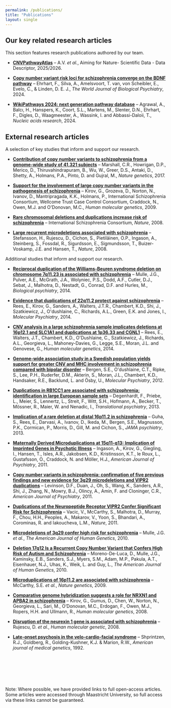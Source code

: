 ```yaml
---
permalink: /publications/
title: "Publications"
layout: single
---
```


## Our key related research articles
This section features research publications authored by our team.

- **<a href="link-to-paper" target="_blank">CNVPathwayAtlas</a>** – A.V. *et al.*, Aiming for Nature- Scientific Data - Data Descriptor, 2025/2026.

- **<a href="https://doi.org/10.1080/15622975.2024.2327027" target="_blank">Copy number variant risk loci for schizophrenia converge on the BDNF pathway</a>** – Ehrhart, F., Silva, A., Amelsvoort, T. van, von Scheibler, E., Evelo, C., & Linden, D. E. J., *The World Journal of Biological Psychiatry*, 2024.

- **<a href="https://doi.org/10.1093/nar/gkad960" target="_blank">WikiPathways 2024: next generation pathway database</a>** – Agrawal, A., Balcı, H., Hanspers, K., Coort, S.L., Martens, M., Slenter, D.N., Ehrhart, F., Digles, D., Waagmeester, A., Wassink, I. and Abbassi-Daloii, T., *Nucleic acids research*, 2024.

## External research articles
A selection of key studies that inform and support our research.

- **<a href="https://pmc.ncbi.nlm.nih.gov/articles/PMC5737772/" target="_blank">Contribution of copy number variants to schizophrenia from a genome-wide study of 41,321 subjects</a>** – Marshall, C.R., Howrigan, D.P., Merico, D., Thiruvahindrapuram, B., Wu, W., Greer, D.S., Antaki, D., Shetty, A., Holmans, P.A., Pinto, D. and Gujral, M., *Nature genetics*, 2017.  

- **<a href="https://pmc.ncbi.nlm.nih.gov/articles/PMC2664144/" target="_blank">Support for the involvement of large copy number variants in the pathogenesis of schizophrenia</a>** – Kirov, G., Grozeva, D., Norton, N., Ivanov, D., Mantripragada, K.K., Holmans, P., International Schizophrenia Consortium, Wellcome Trust Case Control Consortium, Craddock, N., Owen, M.J. and O'Donovan, M.C., *Human molecular genetics*, 2009.  

- **<a href="https://www.nature.com/articles/nature07239" target="_blank">Rare chromosomal deletions and duplications increase risk of schizophrenia</a>** – International Schizophrenia Consortium, *Nature*, 2008.

- **<a href="https://pmc.ncbi.nlm.nih.gov/articles/PMC2687075/" target="_blank">Large recurrent microdeletions associated with schizophrenia</a>** – Stefansson, H., Rujescu, D., Cichon, S., Pietiläinen, O.P., Ingason, A., Steinberg, S., Fossdal, R., Sigurdsson, E., Sigmundsson, T., Buizer-Voskamp, J.E. and Hansen, T., *Nature*, 2008.

Additional studies that inform and support our research.

- **<a href="https://pmc.ncbi.nlm.nih.gov/articles/PMC3838485/" target="_blank">Reciprocal duplication of the Williams-Beuren syndrome deletion on chromosome 7q11.23 is associated with schizophrenia</a>** – Mulle, J.G., Pulver, A.E., McGrath, J.A., Wolyniec, P.S., Dodd, A.F., Cutler, D.J., Sebat, J., Malhotra, D., Nestadt, G., Conrad, D.F. and Hurles, M., *Biological psychiatry*, 2014.

- **<a href="https://www.nature.com/articles/mp2013156" target="_blank">Evidence that duplications of 22q11.2 protect against schizophrenia</a>** – Rees, E., Kirov, G., Sanders, A., Walters, J.T.R., Chambert, K.D., Shi, J., Szatkiewicz, J., O'dushlaine, C., Richards, A.L., Green, E.K. and Jones, I., *Molecular Psychiatry*, 2014.

- **<a href="https://pmc.ncbi.nlm.nih.gov/articles/PMC3929090/" target="_blank">CNV analysis in a large schizophrenia sample implicates deletions at 16p12.1 and SLC1A1 and duplications at 1p36.33 and CGNL1</a>** – Rees, E., Walters, J.T., Chambert, K.D., O'Dushlaine, C., Szatkiewicz, J., Richards, A.L., Georgieva, L., Mahoney-Davies, G., Legge, S.E., Moran, J.L. and Genovese, G., *Human molecular genetics*, 2014.

- **<a href="https://pmc.ncbi.nlm.nih.gov/articles/PMC3724337/" target="_blank">Genome-wide association study in a Swedish population yields support for greater CNV and MHC involvement in schizophrenia compared with bipolar disorder</a>** – Bergen, S.E., O'dushlaine, C.T., Ripke, S., Lee, P.H., Ruderfer, D.M., Akterin, S., Moran, J.L., Chambert, K.D., Handsaker, R.E., Backlund, L. and Ösby, U., *Molecular Psychiatry*, 2012.

- **<a href="https://www.nature.com/articles/tp2013101" target="_blank">Duplications in RB1CC1 are associated with schizophrenia; identification in large European sample sets</a>** – Degenhardt, F., Priebe, L., Meier, S., Lennertz, L., Streit, F., Witt, S.H., Hofmann, A., Becker, T., Mössner, R., Maier, W. and Nenadic, I., *Translational psychiatry*, 2013.

- **<a href="https://pmc.ncbi.nlm.nih.gov/articles/PMC3750982/" target="_blank">Implication of a rare deletion at distal 16p11.2 in schizophrenia</a>** – Guha, S., Rees, E., Darvasi, A., Ivanov, D., Ikeda, M., Bergen, S.E., Magnusson, P.K., Cormican, P., Morris, D., Gill, M. and Cichon, S., *JAMA psychiatry*, 2013.

- **<a href="https://pmc.ncbi.nlm.nih.gov/articles/PMC3428917/" target="_blank">Maternally Derived Microduplications at 15q11-q13: Implication of Imprinted Genes in Psychotic Illness</a>** – Ingason, A., Kirov, G., Giegling, I., Hansen, T., Isles, A.R., Jakobsen, K.D., Kristinsson, K.T., le Roux, L., Gustafsson, O., Craddock, N. and Möller, H.J., *American Journal of Psychiatry*, 2011.

- **<a href="https://pmc.ncbi.nlm.nih.gov/articles/PMC4441324/" target="_blank">Copy number variants in schizophrenia: confirmation of five previous findings and new evidence for 3q29 microdeletions and VIPR2 duplications</a>** – Levinson, D.F., Duan, J., Oh, S., Wang, K., Sanders, A.R., Shi, J., Zhang, N., Mowry, B.J., Olincy, A., Amin, F. and Cloninger, C.R., *American Journal of Psychiatry*, 2011.

- **<a href="https://pmc.ncbi.nlm.nih.gov/articles/PMC3351382/" target="_blank">Duplications of the Neuropeptide Receptor VIPR2 Confer Significant Risk for Schizophrenia</a>** – Vacic, V., McCarthy, S., Malhotra, D., Murray, F., Chou, H.H., Peoples, A., Makarov, V., Yoon, S., Bhandari, A., Corominas, R. and Iakoucheva, L.M., *Nature*, 2011.

- **<a href="https://pmc.ncbi.nlm.nih.gov/articles/PMC2917706/" target="_blank">Microdeletions of 3q29 confer high risk for schizophrenia</a>** – Mulle, J.G. *et al.*, *The American Journal of Human Genetics*, 2010.

- **<a href="https://pmc.ncbi.nlm.nih.gov/articles/PMC2978962/" target="_blank">Deletion 17q12 Is a Recurrent Copy Number Variant that Confers High Risk of Autism and Schizophrenia</a>** – Moreno-De-Luca, D., Mulle, J.G., Kaminsky, E.B., Sanders, S.J., Myers, S.M., Adam, M.P., Pakula, A.T., Eisenhauer, N.J., Uhas, K., Weik, L. and Guy, L., *The American Journal of Human Genetics*, 2010.

- **<a href="https://www.nature.com/articles/ng.474" target="_blank">Microduplications of 16p11.2 are associated with schizophrenia</a>** –  McCarthy, S.E. *et al.*, *Nature genetics*, 2009. 

- **<a href="https://academic.oup.com/hmg/article-abstract/17/3/458/600099?redirectedFrom=fulltext&login=false" target="_blank">Comparative genome hybridization suggests a role for NRXN1 and APBA2 in schizophrenia</a>** –  Kirov, G., Gumus, D., Chen, W., Norton, N., Georgieva, L., Sari, M., O’Donovan, M.C., Erdogan, F., Owen, M.J., Ropers, H.H. and Ullmann, R., *Human molecular genetics*, 2008. 

- **<a href="https://pmc.ncbi.nlm.nih.gov/articles/PMC2695245/" target="_blank">Disruption of the neurexin 1 gene is associated with schizophrenia</a>** – Rujescu, D. *et al.*, *Human molecular genetic*, 2008.

- **<a href="https://doi.org/10.1002/ajmg.1320420131" target="_blank">Late-onset psychosis in the velo-cardio-facial syndrome</a>** – Shprintzen, R.J., Goldberg, R., Golding-Kushner, K.J. & Marion, R.W., *American journal of medical genetics*, 1992.



<p style="margin-top: 8em;">
Note: Where possible, we have provided links to full open-access articles. Some articles were accessed through Maastricht University, so full access via these links cannot be guaranteed.
</p>
